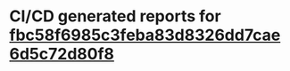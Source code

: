 # CI/CD generated reports for [fbc58f6985c3feba83d8326dd7cae6d5c72d80f8](https://github.com/hydephp/develop/commit/fbc58f6985c3feba83d8326dd7cae6d5c72d80f8)
